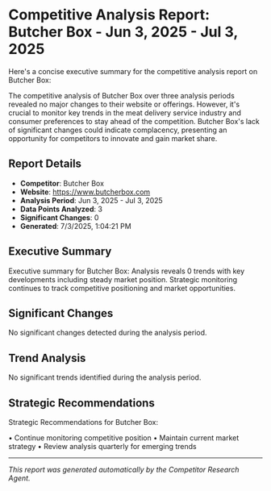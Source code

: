 # Competitive Analysis Report: Butcher Box - Jun 3, 2025 - Jul 3, 2025

Here's a concise executive summary for the competitive analysis report on Butcher Box:

The competitive analysis of Butcher Box over three analysis periods revealed no major changes to their website or offerings. However, it's crucial to monitor key trends in the meat delivery service industry and consumer preferences to stay ahead of the competition. Butcher Box's lack of significant changes could indicate complacency, presenting an opportunity for competitors to innovate and gain market share.

## Report Details

- **Competitor**: Butcher Box
- **Website**: https://www.butcherbox.com
- **Analysis Period**: Jun 3, 2025 - Jul 3, 2025
- **Data Points Analyzed**: 3
- **Significant Changes**: 0
- **Generated**: 7/3/2025, 1:04:21 PM

## Executive Summary

Executive summary for Butcher Box: Analysis reveals 0 trends with key developments including steady market position. Strategic monitoring continues to track competitive positioning and market opportunities.

## Significant Changes

No significant changes detected during the analysis period.

## Trend Analysis

No significant trends identified during the analysis period.

## Strategic Recommendations

Strategic Recommendations for Butcher Box:

• Continue monitoring competitive position
• Maintain current market strategy
• Review analysis quarterly for emerging trends

---

*This report was generated automatically by the Competitor Research Agent.*
